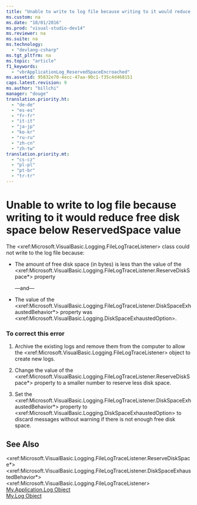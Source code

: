 ```yaml
---
title: "Unable to write to log file because writing to it would reduce free disk space below ReservedSpace value"
ms.custom: na
ms.date: "10/01/2016"
ms.prod: "visual-studio-dev14"
ms.reviewer: na
ms.suite: na
ms.technology: 
  - "devlang-csharp"
ms.tgt_pltfrm: na
ms.topic: "article"
f1_keywords: 
  - "vbrApplicationLog_ReservedSpaceEncroached"
ms.assetid: 95832e70-4ecc-47aa-90c1-f35c4d468151
caps.latest.revision: 9
ms.author: "billchi"
manager: "douge"
translation.priority.ht: 
  - "de-de"
  - "es-es"
  - "fr-fr"
  - "it-it"
  - "ja-jp"
  - "ko-kr"
  - "ru-ru"
  - "zh-cn"
  - "zh-tw"
translation.priority.mt: 
  - "cs-cz"
  - "pl-pl"
  - "pt-br"
  - "tr-tr"
---
```

# Unable to write to log file because writing to it would reduce free disk space below ReservedSpace value
The \<xref:Microsoft.VisualBasic.Logging.FileLogTraceListener> class could not write to the log file because:  
  
-   The amount of free disk space (in bytes) is less than the value of the \<xref:Microsoft.VisualBasic.Logging.FileLogTraceListener.ReserveDiskSpace*> property  
  
     —and—  
  
-   The value of the \<xref:Microsoft.VisualBasic.Logging.FileLogTraceListener.DiskSpaceExhaustedBehavior*> property was \<xref:Microsoft.VisualBasic.Logging.DiskSpaceExhaustedOption>.  
  
### To correct this error  
  
1.  Archive the existing logs and remove them from the computer to allow the \<xref:Microsoft.VisualBasic.Logging.FileLogTraceListener> object to create new logs.  
  
2.  Change the value of the \<xref:Microsoft.VisualBasic.Logging.FileLogTraceListener.ReserveDiskSpace*> property to a smaller number to reserve less disk space.  
  
3.  Set the \<xref:Microsoft.VisualBasic.Logging.FileLogTraceListener.DiskSpaceExhaustedBehavior*> property to \<xref:Microsoft.VisualBasic.Logging.DiskSpaceExhaustedOption> to discard messages without warning if there is not enough free disk space.  
  
## See Also  
 \<xref:Microsoft.VisualBasic.Logging.FileLogTraceListener.ReserveDiskSpace*>   
 \<xref:Microsoft.VisualBasic.Logging.FileLogTraceListener.DiskSpaceExhaustedBehavior*>   
 \<xref:Microsoft.VisualBasic.Logging.FileLogTraceListener>   
 [My.Application.Log Object](../Topic/My.Application.Log%20Object.md)   
 [My.Log Object](../Topic/My.Log%20Object.md)